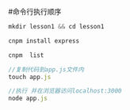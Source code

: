 #命令行执行顺序


``` javascript
mkdir lesson1 && cd lesson1

cnpm install express

cnpm  list

//复制代码到app.js文件内
touch app.js

//执行 并在浏览器访问localhost:3000
node app.js

```